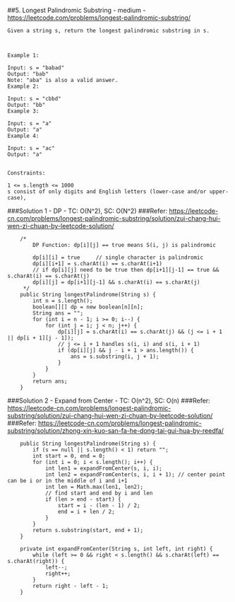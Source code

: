 ##5. Longest Palindromic Substring - medium - https://leetcode.com/problems/longest-palindromic-substring/
```
Given a string s, return the longest palindromic substring in s.

 

Example 1:

Input: s = "babad"
Output: "bab"
Note: "aba" is also a valid answer.
Example 2:

Input: s = "cbbd"
Output: "bb"
Example 3:

Input: s = "a"
Output: "a"
Example 4:

Input: s = "ac"
Output: "a"
 

Constraints:

1 <= s.length <= 1000
s consist of only digits and English letters (lower-case and/or upper-case),
```
###Solution 1 - DP - TC: O(N^2), SC: O(N^2)
###Refer: https://leetcode-cn.com/problems/longest-palindromic-substring/solution/zui-chang-hui-wen-zi-chuan-by-leetcode-solution/
```
    /*
        DP Function: dp[i][j] == true means S(i, j) is palindromic

        dp[i][i] = true     // single character is palindromic
        dp[i][i+1] = s.charAt(i) == s.charAt(i+1)
        // if dp[i][j] need to be true then dp[i+1][j-1] == true && s.charAt(i) == s.charAt(j)
        dp[i][j] = dp[i+1][j-1] && s.charAt(i) == s.charAt(j)
     */
    public String longestPalindrome(String s) {
        int n = s.length();
        boolean[][] dp = new boolean[n][n];
        String ans = "";
        for (int i = n - 1; i >= 0; i--) {
            for (int j = i; j < n; j++) {
                dp[i][j] = s.charAt(i) == s.charAt(j) && (j <= i + 1 || dp[i + 1][j - 1]);
                // j <= i + 1 handles s(i, i) and s(i, i + 1)
                if (dp[i][j] && j - i + 1 > ans.length()) {
                    ans = s.substring(i, j + 1);
                }
            }
        }
        return ans;
    }
```
###Solution 2 - Expand from Center - TC: O(n^2), SC: O(n)
###Refer: https://leetcode-cn.com/problems/longest-palindromic-substring/solution/zui-chang-hui-wen-zi-chuan-by-leetcode-solution/
###Refer: https://leetcode-cn.com/problems/longest-palindromic-substring/solution/zhong-xin-kuo-san-fa-he-dong-tai-gui-hua-by-reedfa/
```
    public String longestPalindrome(String s) {
        if (s == null || s.length() < 1) return "";
        int start = 0, end = 0;
        for (int i = 0; i < s.length(); i++) {
            int len1 = expandFromCenter(s, i, i);
            int len2 = expandFromCenter(s, i, i + 1); // center point can be i or in the middle of i and i+1
            int len = Math.max(len1, len2);
            // find start and end by i and len
            if (len > end - start) {
                start = i - (len - 1) / 2;
                end = i + len / 2;
            }
        }
        return s.substring(start, end + 1);
    }

    private int expandFromCenter(String s, int left, int right) {
        while (left >= 0 && right < s.length() && s.charAt(left) == s.charAt(right)) {
            left--;
            right++;
        }
        return right - left - 1;
    }
```



